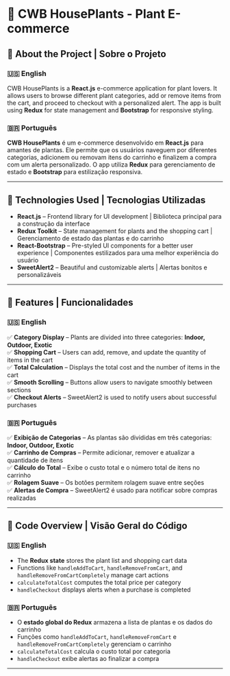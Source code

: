 # 🌿 CWB HousePlants - Plant E-commerce  

## 📌 About the Project | Sobre o Projeto  

### 🇺🇸 English  
CWB HousePlants is a **React.js** e-commerce application for plant lovers. It allows users to browse different plant categories, add or remove items from the cart, and proceed to checkout with a personalized alert. The app is built using **Redux** for state management and **Bootstrap** for responsive styling.  

### 🇧🇷 Português  
**CWB HousePlants** é um e-commerce desenvolvido em **React.js** para amantes de plantas. Ele permite que os usuários naveguem por diferentes categorias, adicionem ou removam itens do carrinho e finalizem a compra com um alerta personalizado. O app utiliza **Redux** para gerenciamento de estado e **Bootstrap** para estilização responsiva.  

---

## 🚀 Technologies Used | Tecnologias Utilizadas  

- **React.js** – Frontend library for UI development | Biblioteca principal para a construção da interface  
- **Redux Toolkit** – State management for plants and the shopping cart | Gerenciamento de estado das plantas e do carrinho  
- **React-Bootstrap** – Pre-styled UI components for a better user experience | Componentes estilizados para uma melhor experiência do usuário  
- **SweetAlert2** – Beautiful and customizable alerts | Alertas bonitos e personalizáveis  

---

## 🔹 Features | Funcionalidades  

### 🇺🇸 English  
✅ **Category Display** – Plants are divided into three categories: **Indoor, Outdoor, Exotic**  
✅ **Shopping Cart** – Users can add, remove, and update the quantity of items in the cart  
✅ **Total Calculation** – Displays the total cost and the number of items in the cart  
✅ **Smooth Scrolling** – Buttons allow users to navigate smoothly between sections  
✅ **Checkout Alerts** – SweetAlert2 is used to notify users about successful purchases  

### 🇧🇷 Português  
✅ **Exibição de Categorias** – As plantas são divididas em três categorias: **Indoor, Outdoor, Exotic**  
✅ **Carrinho de Compras** – Permite adicionar, remover e atualizar a quantidade de itens  
✅ **Cálculo do Total** – Exibe o custo total e o número total de itens no carrinho  
✅ **Rolagem Suave** – Os botões permitem rolagem suave entre seções  
✅ **Alertas de Compra** – SweetAlert2 é usado para notificar sobre compras realizadas  

---

## 🔹 Code Overview | Visão Geral do Código  

### 🇺🇸 English  
- The **Redux state** stores the plant list and shopping cart data  
- Functions like `handleAddToCart`, `handleRemoveFromCart`, and `handleRemoveFromCartCompletely` manage cart actions  
- `calculateTotalCost` computes the total price per category  
- `handleCheckout` displays alerts when a purchase is completed  

### 🇧🇷 Português  
- O **estado global do Redux** armazena a lista de plantas e os dados do carrinho  
- Funções como `handleAddToCart`, `handleRemoveFromCart` e `handleRemoveFromCartCompletely` gerenciam o carrinho  
- `calculateTotalCost` calcula o custo total por categoria  
- `handleCheckout` exibe alertas ao finalizar a compra  

---

